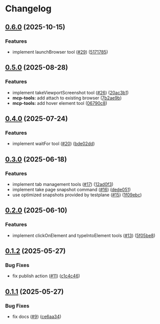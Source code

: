 # Changelog

## [0.6.0](https://github.com/gemini-testing/testplane-mcp/compare/v0.5.0...v0.6.0) (2025-10-15)


### Features

* implement launchBrowser tool ([#29](https://github.com/gemini-testing/testplane-mcp/issues/29)) ([5171785](https://github.com/gemini-testing/testplane-mcp/commit/517178518074d3bd92cfbdc041ac83b924713fb2))

## [0.5.0](https://github.com/gemini-testing/testplane-mcp/compare/v0.4.0...v0.5.0) (2025-08-28)


### Features

* implement takeViewportScreenshot tool ([#26](https://github.com/gemini-testing/testplane-mcp/issues/26)) ([20ac3b1](https://github.com/gemini-testing/testplane-mcp/commit/20ac3b1129b3612457df8429664582f263b682fc))
* **mcp-tools:** add attach to existing browser ([7b2ae9b](https://github.com/gemini-testing/testplane-mcp/commit/7b2ae9b3f24b1ff7b79d5a70b6b6e9f8ee15d2f0))
* **mcp-tools:** add hover element tool ([06790c8](https://github.com/gemini-testing/testplane-mcp/commit/06790c8485659ec91d152c3ecbee36481a123cd3))

## [0.4.0](https://github.com/gemini-testing/testplane-mcp/compare/v0.3.0...v0.4.0) (2025-07-24)


### Features

* implement waitFor tool ([#20](https://github.com/gemini-testing/testplane-mcp/issues/20)) ([bde02dd](https://github.com/gemini-testing/testplane-mcp/commit/bde02ddc30246035dc9f35acaa02e986c0f495db))

## [0.3.0](https://github.com/gemini-testing/testplane-mcp/compare/v0.2.0...v0.3.0) (2025-06-18)


### Features

* implement tab management tools ([#17](https://github.com/gemini-testing/testplane-mcp/issues/17)) ([12ad0f3](https://github.com/gemini-testing/testplane-mcp/commit/12ad0f3ee481bb803a71b643a1cd3951daf512fb))
* implement take page snapshot command ([#16](https://github.com/gemini-testing/testplane-mcp/issues/16)) ([dede051](https://github.com/gemini-testing/testplane-mcp/commit/dede051a3da90e2eba3ff379f316c770ad592eee))
* use optimized snapshots provided by testplane ([#15](https://github.com/gemini-testing/testplane-mcp/issues/15)) ([1f09ebc](https://github.com/gemini-testing/testplane-mcp/commit/1f09ebccf85bae614c66c947295d5cc6b826e108))

## [0.2.0](https://github.com/gemini-testing/testplane-mcp/compare/v0.1.2...v0.2.0) (2025-06-10)


### Features

* implement clickOnElement and typeIntoElement tools ([#13](https://github.com/gemini-testing/testplane-mcp/issues/13)) ([5f05be8](https://github.com/gemini-testing/testplane-mcp/commit/5f05be8ba5bc8a658985b472d7c9610f51925e2f))

## [0.1.2](https://github.com/gemini-testing/testplane-mcp/compare/v0.1.1...v0.1.2) (2025-05-27)


### Bug Fixes

* fix publish action ([#11](https://github.com/gemini-testing/testplane-mcp/issues/11)) ([c1c4c46](https://github.com/gemini-testing/testplane-mcp/commit/c1c4c46ae64ef9b91d40b4065e8053e787b71e3c))

## [0.1.1](https://github.com/gemini-testing/testplane-mcp/compare/v0.1.0...v0.1.1) (2025-05-27)


### Bug Fixes

* fix docs ([#9](https://github.com/gemini-testing/testplane-mcp/issues/9)) ([ce6aa34](https://github.com/gemini-testing/testplane-mcp/commit/ce6aa34cec7d1e85f1f888f0b7b452e3c0596cd5))
